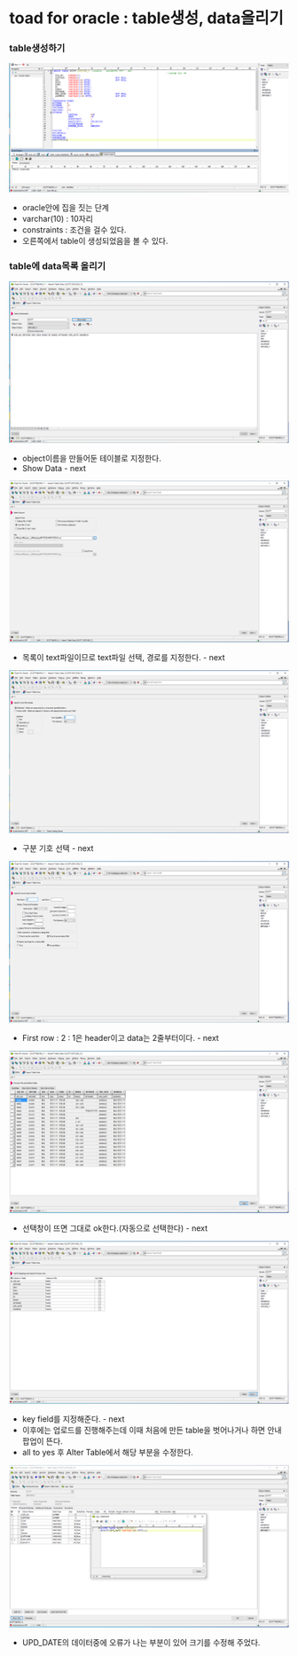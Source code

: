 # toad for oracle : table생성, data올리기

### table생성하기

![](../../../.gitbook/assets/3_1.png)

* oracle안에 집을 짓는 단계
* varchar\(10\) : 10자리 
* constraints : 조건을 걸수 있다.
* 오른쪽에서 table이 생성되었음을 볼 수 있다.

### table에 data목록 올리기

![](../../../.gitbook/assets/4.png)

* object이름을 만들어둔 테이블로 지정한다.
* Show Data - next

![](../../../.gitbook/assets/5.png)

* 목록이 text파일이므로 text파일 선택, 경로를 지정한다. - next

![](../../../.gitbook/assets/6.png)

* 구분 기호 선택 - next

![](../../../.gitbook/assets/7.png)

* First row : 2 : 1은 header이고 data는 2줄부터이다. - next

![](../../../.gitbook/assets/8.png)

* 선택창이 뜨면 그대로 ok한다.\(자동으로 선택한다\) - next

![](../../../.gitbook/assets/9.png)

* key field를 지정해준다. - next
* 이후에는 업로드를 진행해주는데 이때 처음에 만든 table을 벗어나거나 하면 안내팝업이 뜬다. 
* all to yes 후 Alter Table에서 해당 부분을 수정한다.

![](../../../.gitbook/assets/10.png)

* UPD\_DATE의 데이터중에 오류가 나는 부분이 있어 크기를 수정해 주었다.

